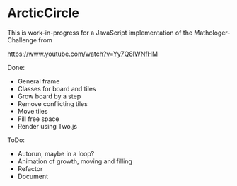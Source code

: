 # ArcticCircle

This is work-in-progress for a JavaScript implementation of the Mathologer-Challenge from

https://www.youtube.com/watch?v=Yy7Q8IWNfHM

Done:
* General frame
* Classes for board and tiles
* Grow board by a step
* Remove conflicting tiles
* Move tiles
* Fill free space
* Render using Two.js

ToDo:
* Autorun, maybe in a loop?
* Animation of growth, moving and filling
* Refactor
* Document
